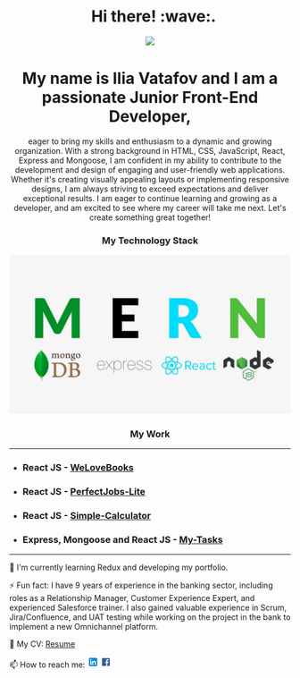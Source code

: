 <h1 align="center">&nbsp; Hi there!&nbsp;:wave:. </h1>

<p align="center"><img src="https://media.giphy.com/media/3ornk57KwDXf81rjWM/giphy.gif" /></p>
<h1 align="center">My name is Ilia Vatafov and I am a passionate Junior Front-End Developer,</h1>
<p align="center">eager to bring my skills and enthusiasm to a dynamic and growing organization. With a strong background in HTML, CSS, JavaScript, React, Express and Mongoose, I am confident in my ability to contribute to the development and design of engaging and user-friendly web applications. Whether it's creating visually appealing layouts or implementing responsive designs, I am always striving to exceed expectations and deliver exceptional results. I am eager to continue learning and growing as a developer, and am excited to see where my career will take me next. Let's create something great together!</p>

<h3 align="center">My Technology Stack</h3>
<div align="center" >
<img src="./stack.jpg"/>
</div>

<h3 align="center">My Work</h3>

<hr>

- ### **React JS** - <a name="welovebooks" href="https://welovebooks.online/">WeLoveBooks</a>

- ### **React JS** - <a name="perfectjobs-lite" href="https://perfectjobs-lite.netlify.app/">PerfectJobs-Lite</a>

- ### **React JS** - <a name="simple-calculator" href="https://github.com/iliavatafov/Simple-Calculator">Simple-Calculator</a>

- ### **Express, Mongoose and React JS** - <a name="my-tasks" href="https://github.com/iliavatafov/My-Tasks">My-Tasks</a>

<hr>

🌱 I'm currently learning Redux and developing my portfolio.

⚡ Fun fact: I have 9 years of experience in the banking sector, including roles as a Relationship Manager, Customer Experience Expert, and experienced Salesforce trainer. I also gained valuable experience in Scrum, Jira/Confluence, and UAT testing while working on the project in the bank to implement a new Omnichannel platform.

💼️ My CV: <a name="my-cv" href="./Ilia_Vatafov_CV.pdf" download>Resume</a>

📫 How to reach me: [![LinkedIn logo](./l.png)](https://www.linkedin.com/in/ilia-vatafov-517ba3163/) [![Facebook logo](./f.png)](https://www.facebook.com/iliya.vatafov)
